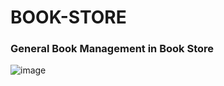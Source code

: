 # BOOK-STORE
### General Book Management in Book Store
![image](https://user-images.githubusercontent.com/55752742/125203002-0dd48200-e294-11eb-929b-6110b18a9c98.png)

